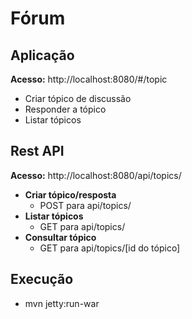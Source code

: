 # Fórum 

## Aplicação 
<b>Acesso:</b> http://localhost:8080/#/topic
* Criar tópico de discussão 
* Responder a tópico
* Listar tópicos

## Rest API 
<b>Acesso:</b> http://localhost:8080/api/topics/
* <b>Criar tópico/resposta</b>
  - POST    para    api/topics/
* <b>Listar tópicos</b>
  - GET    para     api/topics/
* <b>Consultar tópico</b>
  - GET    para     api/topics/[id do tópico]
  
## Execução
* mvn jetty:run-war

